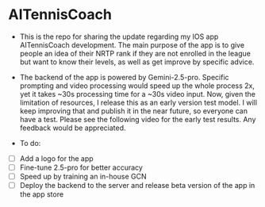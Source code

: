 # AITennisCoach
- This is the repo for sharing the update regarding my IOS app AITennisCoach development. The main purpose of the app is to give people an idea of their NRTP rank if they are not enrolled in the league but want to know their levels, as well as get improve by specific advice.
- The backend of the app is powered by Gemini-2.5-pro. Specific prompting and video processing would speed up the whole process 2x, yet it takes ~30s processing time for a ~30s video input. Now, given the limitation of resources, I release this as an early version test model. I will keep improving that and publish it in the near future, so everyone can have a test. Please see the following video for the early test results. Any feedback would be appreciated.

- To do:
 - [ ] Add a logo for the app
 - [ ] Fine-tune 2.5-pro for better accuracy 
 - [ ] Speed up by training an in-house GCN
 - [ ] Deploy the backend to the server and release beta version of the app in the app store
